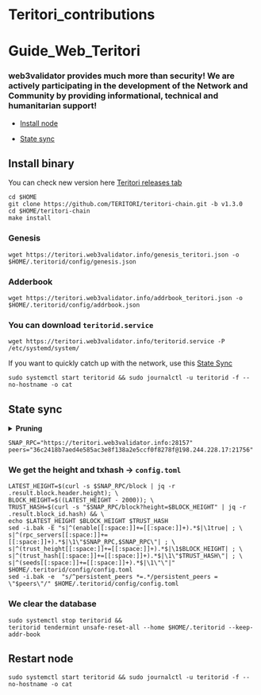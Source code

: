 # Teritori_contributions

# Guide_Web_Teritori

### web3validator provides much more than security! We are actively participating in the development of the Network and Community by providing informational, technical and humanitarian support!


* [Install node](https://github.com/web3validator/Teritori_contributions#install-binary)
<!-- * [Create RPC]() -->
* [State sync](https://github.com/web3validator/Teritori_contributions#state-sync)


## Install binary

You can check new version here [Teritori releases tab](https://github.com/TERITORI/teritori-chain/releases)
```
cd $HOME
git clone https://github.com/TERITORI/teritori-chain.git -b v1.3.0
cd $HOME/teritori-chain
make install

```
### Genesis
```
wget https://teritori.web3validator.info/genesis_teritori.json -o $HOME/.teritorid/config/genesis.json

```
### Adderbook
```
wget https://teritori.web3validator.info/addrbook_teritori.json -o $HOME/.teritorid/config/addrbook.json

```
### You can download  `teritorid.service`
```
wget https://teritori.web3validator.info/teritorid.service -P /etc/systemd/system/

```
If you want to quickly catch up with the network, use this [State Sync](https://github.com/MaxMavaIll/Guide_Web_Teritori#state-sync)
```
sudo systemctl start teritorid && sudo journalctl -u teritorid -f --no-hostname -o cat
```



## State sync

<details >
  <summary><b>Pruning</b></summary>
  
  ```
  pruning = "default"
  
  pruning-keep-recent = "0"
  pruning-keep-every = "0"
  pruning-interval = "0"
  ```
  
</details>

  ```
  SNAP_RPC="https://teritori.web3validator.info:28157"
  peers="36c2418b7aed4e585ac3e8f138a2e5ccf0f8278f@198.244.228.17:21756"
  ```
  
  ### We get the height and txhash -> `config.toml`
  ```
  LATEST_HEIGHT=$(curl -s $SNAP_RPC/block | jq -r .result.block.header.height); \
  BLOCK_HEIGHT=$((LATEST_HEIGHT - 2000)); \
  TRUST_HASH=$(curl -s "$SNAP_RPC/block?height=$BLOCK_HEIGHT" | jq -r .result.block_id.hash) && \
  echo $LATEST_HEIGHT $BLOCK_HEIGHT $TRUST_HASH
  sed -i.bak -E "s|^(enable[[:space:]]+=[[:space:]]+).*$|\1true| ; \
  s|^(rpc_servers[[:space:]]+=[[:space:]]+).*$|\1\"$SNAP_RPC,$SNAP_RPC\"| ; \
  s|^(trust_height[[:space:]]+=[[:space:]]+).*$|\1$BLOCK_HEIGHT| ; \
  s|^(trust_hash[[:space:]]+=[[:space:]]+).*$|\1\"$TRUST_HASH\"| ; \
  s|^(seeds[[:space:]]+=[[:space:]]+).*$|\1\"\"|" $HOME/.teritorid/config/config.toml
  sed -i.bak -e  "s/^persistent_peers *=.*/persistent_peers = \"$peers\"/" $HOME/.teritorid/config/config.toml

  ```
  ### We clear the database 
  ```
  sudo systemctl stop teritorid && 
  teritorid tendermint unsafe-reset-all --home $HOME/.teritorid --keep-addr-book
  
  ```
  ## Restart node
  ```
  sudo systemctl start teritorid && sudo journalctl -u teritorid -f --no-hostname -o cat
  ```


